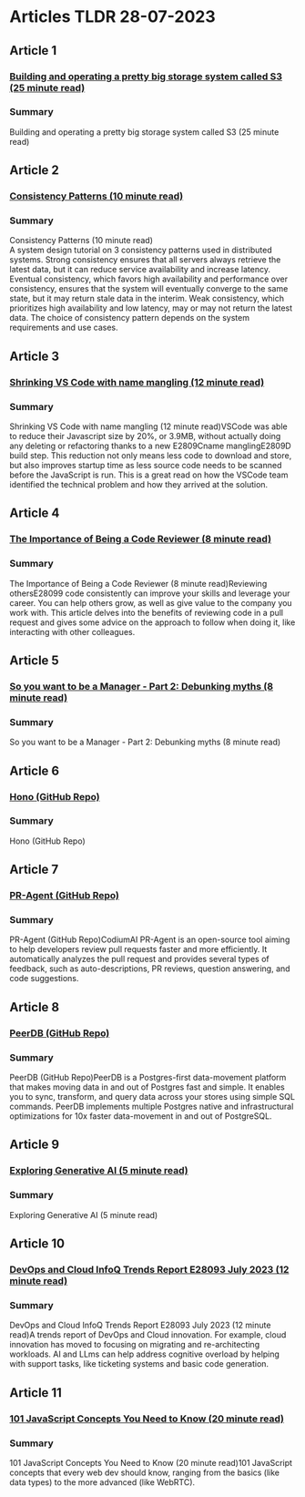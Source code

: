 # Articles TLDR  28-07-2023

## Article 1
### [Building and operating a pretty big storage system called S3 (25 minute read)](https://tldr.tech)
### Summary 
 Building and operating a pretty big storage system called S3 (25 minute read)

## Article 2
### [Consistency Patterns (10 minute read)](https://tldr.tech)
### Summary 
 Consistency Patterns (10 minute read)<br>A system design tutorial on 3 consistency patterns used in distributed systems. Strong consistency ensures that all servers always retrieve the latest data, but it can reduce service availability and increase latency. Eventual consistency, which favors high availability and performance over consistency, ensures that the system will eventually converge to the same state, but it may return stale data in the interim. Weak consistency, which prioritizes high availability and low latency, may or may not return the latest data. The choice of consistency pattern depends on the system requirements and use cases.

## Article 3
### [Shrinking VS Code with name mangling (12 minute read)](https://tldr.tech)
### Summary 
 Shrinking VS Code with name mangling (12 minute read)VSCode was able to reduce their Javascript size by 20%, or 3.9MB, without actually doing any deleting or refactoring thanks to a new E2809Cname manglingE2809D build step. This reduction not only means less code to download and store, but also improves startup time as less source code needs to be scanned before the JavaScript is run. This is a great read on how the VSCode team identified the technical problem and how they arrived at the solution.

## Article 4
### [The Importance of Being a Code Reviewer (8 minute read)](https://tldr.tech)
### Summary 
 The Importance of Being a Code Reviewer (8 minute read)Reviewing othersE28099 code consistently can improve your skills and leverage your career. You can help others grow, as well as give value to the company you work with. This article delves into the benefits of reviewing code in a pull request and gives some advice on the approach to follow when doing it, like interacting with other colleagues.</span>

## Article 5
### [So you want to be a Manager - Part 2: Debunking myths (8 minute read)](https://tldr.tech)
### Summary 
 So you want to be a Manager - Part 2: Debunking myths (8 minute read)

## Article 6
### [Hono (GitHub Repo)](https://tldr.tech)
### Summary 
 Hono (GitHub Repo)

## Article 7
### [PR-Agent (GitHub Repo)](https://tldr.tech)
### Summary 
 PR-Agent (GitHub Repo)CodiumAI PR-Agent is an open-source tool aiming to help developers review pull requests faster and more efficiently. It automatically analyzes the pull request and provides several types of feedback, such as auto-descriptions, PR reviews, question answering, and code suggestions.

## Article 8
### [PeerDB (GitHub Repo)](https://tldr.tech)
### Summary 
 PeerDB (GitHub Repo)PeerDB is a Postgres-first data-movement platform that makes moving data in and out of Postgres fast and simple. It enables you to sync, transform, and query data across your stores using simple SQL commands. PeerDB implements multiple Postgres native and infrastructural optimizations for 10x faster data-movement in and out of PostgreSQL.

## Article 9
### [Exploring Generative AI (5 minute read)](https://tldr.tech)
### Summary 
 Exploring Generative AI (5 minute read)

## Article 10
### [DevOps and Cloud InfoQ Trends Report E28093 July 2023 (12 minute read)](https://tldr.tech)
### Summary 
 DevOps and Cloud InfoQ Trends Report E28093 July 2023 (12 minute read)A trends report of DevOps and Cloud innovation. For example, cloud innovation has moved to focusing on migrating and re-architecting workloads. AI and LLms can help address cognitive overload by helping with support tasks, like ticketing systems and basic code generation.

## Article 11
### [101 JavaScript Concepts You Need to Know (20 minute read)](https://tldr.tech)
### Summary 
 101 JavaScript Concepts You Need to Know (20 minute read)101 JavaScript concepts that every web dev should know, ranging from the basics (like data types) to the more advanced (like WebRTC).

